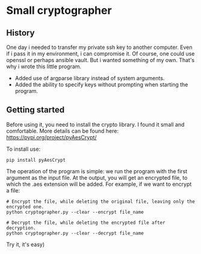 # Small cryptographer

## History

One day i needed to transfer my private ssh key to another computer. 
Even if i pass it in my environment, i can compromise it. Of course, one could use openssl or perhaps ansible vault. But i wanted something of my own. 
That's why i wrote this little program.

- Added use of argparse library instead of system arguments.
- Added the ability to specify keys without prompting when starting the program.

## Getting started

Before using it, you need to install the crypto library. I found it small and comfortable. More details can be found here: https://pypi.org/project/pyAesCrypt/

To install use:

```
pip install pyAesCrypt
```

The operation of the program is simple: we run the program with the first argument as the input file. 
At the output, you will get an encrypted file, to which the .aes extension will be added.
For example, if we want to encrypt a file:

```
# Encrypt the file, while deleting the original file, leaving only the encrypted one.
python cryptographer.py --clear --encrypt file_name
```

```
# Decrypt the file, while deleting the encrypted file after decryption.
python cryptographer.py --clear --decrypt file_name
```

Try it, it's easy)




